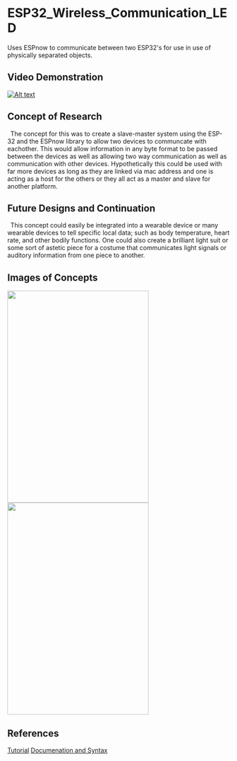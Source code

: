 # ESP32_Wireless_Communication_LED
Uses ESPnow to communicate between two ESP32's for use in use of physically separated objects.

## Video Demonstration
[![Alt text](https://img.youtube.com/vi/AnLEiYtdJE4/0.jpg)](https://youtu.be/AnLEiYtdJE4)

## Concept of Research
&ensp;The concept for this was to create a slave-master system using the ESP-32 and the ESPnow library to allow two devices to communcate with eachother. This would allow information in any byte format to be passed between the devices as well as allowing two way communication as well as communication with other devices. Hypothetically this could be used with far more devices as long as they are linked via mac address and one is acting as a host for the others or they all act as a master and slave for another platform.

## Future Designs and Continuation
&ensp;This concept could easily be integrated into a wearable device or many wearable devices to tell specific local data; such as body temperature, heart rate, and other bodily functions. One could also create a brilliant light suit or some sort of astetic piece for a costume that communicates light signals or auditory information from one piece to another.

## Images of Concepts
<img src="https://github.com/jjliska/ESP32_Wireless_LED/blob/main/Media/20210201_021207.jpg" width="320" height="480">
<img src="https://github.com/jjliska/ESP32_Wireless_LED/blob/main/Media/fushionImage.png" width="320" height="480">

## References
[Tutorial](https://randomnerdtutorials.com/esp-now-esp32-arduino-ide/)
[Documenation and Syntax](https://docs.espressif.com/projects/esp-idf/en/latest/esp32/api-reference/network/esp_now.html)
